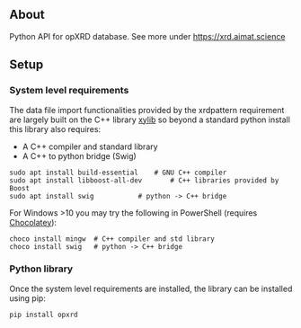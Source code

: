 ## About

Python API for opXRD database. See more under https://xrd.aimat.science

## Setup

### System level requirements
The data file import functionalities provided by the xrdpattern requirement are largely built on the C++ library  [xylib](https://github.com/wojdyr/xylib) so beyond a standard python install this library also requires:
- A C++ compiler and standard library
- A C++ to python bridge (Swig)
```
sudo apt install build-essential	# GNU C++ compiler
sudo apt install libboost-all-dev       # C++ libraries provided by Boost
sudo apt install swig 			# python -> C++ bridge
```

For Windows >10 you may try the following in PowerShell (requires [Chocolatey](https://chocolatey.org/)):
```
choco install mingw  # C++ compiler and std library
choco install swig   # python -> C++ bridge
```

### Python library
Once the system level requirements are installed, the library can be installed using pip:
```
pip install opxrd
```